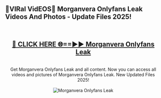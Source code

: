 <h2>🔴VIRal VidEOS🔴 Morganvera Onlyfans Leak Videos And Photos - Update Files 2025!</h2>
<br>
<div align="center">
<h2><a href="https://virallinks.top/Hdb6NB" rel="nofollow">🔴 CLICK HERE 🌐==►► Morganvera Onlyfans Leak</a></h2>
<br>
Get Morganvera Onlyfans Leak and all content. Now you can access all videos and pictures of Morganvera Onlyfans Leak. New Updated Files 2025!
<br>
<br>
<a href="https://virallinks.top/Hdb6NB" rel="nofollow" data-target="animated-image.originalLink"><img src="https://i.imgur.com/dJHk4Zq.gif)" alt="Morganvera Onlyfans Leak" style="max-width: 100%; display: inline-block;" data-target="animated-image.originalImage"></a>
</div>
<br>

